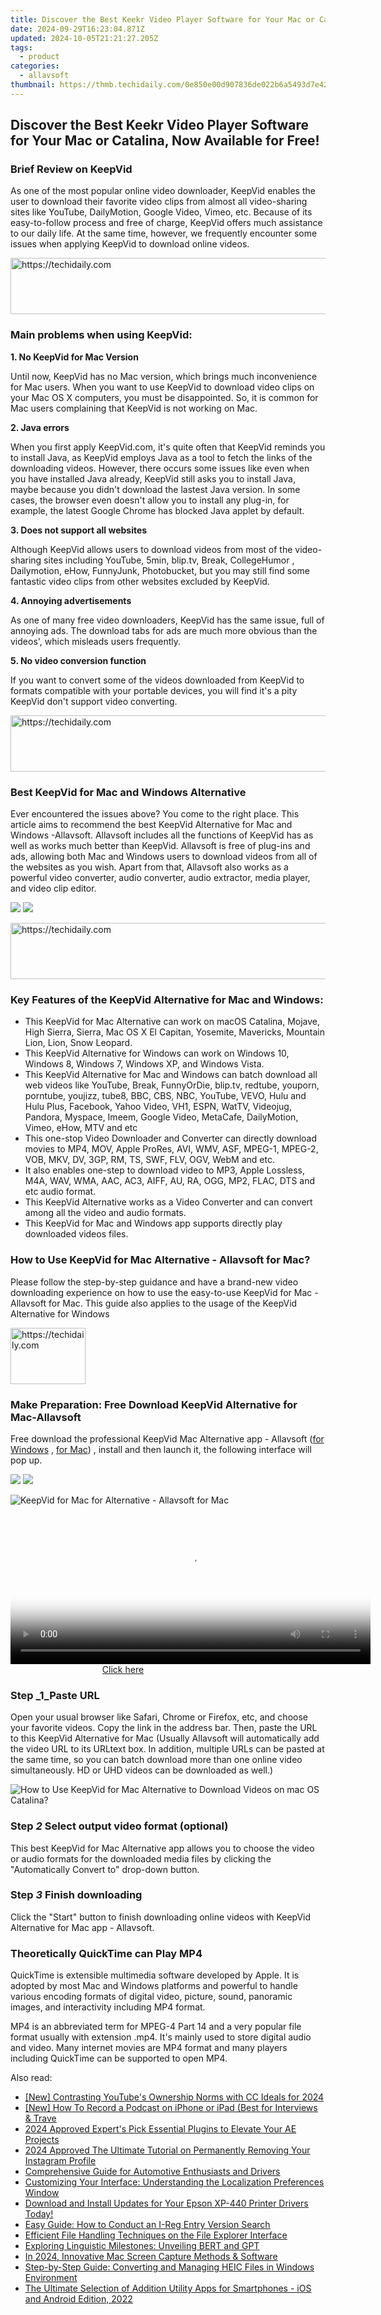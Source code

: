 ```yaml
---
title: Discover the Best Keekr Video Player Software for Your Mac or Catalina, Now Available for Free!
date: 2024-09-29T16:23:04.871Z
updated: 2024-10-05T21:21:27.205Z
tags:
  - product
categories:
  - allavsoft
thumbnail: https://thmb.techidaily.com/0e850e00d907836de022b6a5493d7e424fd91aacae9c4b818ed3e14b82d98585.jpg
---
```


## Discover the Best Keekr Video Player Software for Your Mac or Catalina, Now Available for Free!

### Brief Review on KeepVid

As one of the most popular online video downloader, KeepVid enables the user to download their favorite video clips from almost all video-sharing sites like YouTube, DailyMotion, Google Video, Vimeo, etc. Because of its easy-to-follow process and free of charge, KeepVid offers much assistance to our daily life. At the same time, however, we frequently encounter some issues when applying KeepVid to download online videos.

<!-- affiliate ads begin -->
<a href="https://appsumo.8odi.net/c/5597632/2068433/7443" target="_top" id="2068433">
  <img src="//a.impactradius-go.com/display-ad/7443-2068433" border="0" alt="https://techidaily.com" width="728" height="90"/>
</a>
<img height="0" width="0" src="https://appsumo.8odi.net/i/5597632/2068433/7443" style="position:absolute;visibility:hidden;" border="0" />
<!-- affiliate ads end -->

### Main problems when using KeepVid:

**1\. No KeepVid for Mac Version**

Until now, KeepVid has no Mac version, which brings much inconvenience for Mac users. When you want to use KeepVid to download video clips on your Mac OS X computers, you must be disappointed. So, it is common for Mac users complaining that KeepVid is not working on Mac.

**2\. Java errors**

When you first apply KeepVid.com, it's quite often that KeepVid reminds you to install Java, as KeepVid employs Java as a tool to fetch the links of the downloading videos. However, there occurs some issues like even when you have installed Java already, KeepVid still asks you to install Java, maybe because you didn't download the lastest Java version. In some cases, the browser even doesn't allow you to install any plug-in, for example, the latest Google Chrome has blocked Java applet by default.

**3\. Does not support all websites**

Although KeepVid allows users to download videos from most of the video-sharing sites including YouTube, 5min, blip.tv, Break, CollegeHumor , Dailymotion, eHow, FunnyJunk, Photobucket, but you may still find some fantastic video clips from other websites excluded by KeepVid.

**4\. Annoying advertisements**

As one of many free video downloaders, KeepVid has the same issue, full of annoying ads. The download tabs for ads are much more obvious than the videos', which misleads users frequently.

**5\. No video conversion function**

If you want to convert some of the videos downloaded from KeepVid to formats compatible with your portable devices, you will find it's a pity KeepVid don't support video converting.

<!-- affiliate ads begin -->
<a href="https://unicoeye.pxf.io/c/5597632/2134491/18498" target="_top" id="2134491">
  <img src="//a.impactradius-go.com/display-ad/18498-2134491" border="0" alt="https://techidaily.com" width="728" height="90"/>
</a>
<img height="0" width="0" src="https://unicoeye.pxf.io/i/5597632/2134491/18498" style="position:absolute;visibility:hidden;" border="0" />
<!-- affiliate ads end -->

### Best KeepVid for Mac and Windows Alternative

Ever encountered the issues above? You come to the right place. This article aims to recommend the best KeepVid Alternative for Mac and Windows -Allavsoft. Allavsoft includes all the functions of KeepVid has as well as works much better than KeepVid. Allavsoft is free of plug-ins and ads, allowing both Mac and Windows users to download videos from all of the websites as you wish. Apart from that, Allavsoft also works as a powerful video converter, audio converter, audio extractor, media player, and video clip editor.

[![](https://www.allavsoft.com/how-to/../images/how-to/free-download-win.jpg)](https://tools.techidaily.com/allavsoft/products/) [![](https://www.allavsoft.com/how-to/../images/how-to/free-download-mac.jpg)](https://tools.techidaily.com/allavsoft/products/)

<!-- affiliate ads begin -->
<a href="https://unicoeye.pxf.io/c/5597632/2134235/18498" target="_top" id="2134235">
  <img src="//a.impactradius-go.com/display-ad/18498-2134235" border="0" alt="https://techidaily.com" width="728" height="90"/>
</a>
<img height="0" width="0" src="https://unicoeye.pxf.io/i/5597632/2134235/18498" style="position:absolute;visibility:hidden;" border="0" />
<!-- affiliate ads end -->

### Key Features of the KeepVid Alternative for Mac and Windows:

* This KeepVid for Mac Alternative can work on macOS Catalina, Mojave, High Sierra, Sierra, Mac OS X El Capitan, Yosemite, Mavericks, Mountain Lion, Lion, Snow Leopard.
* This KeepVid Alternative for Windows can work on Windows 10, Windows 8, Windows 7, Windows XP, and Windows Vista.
* This KeepVid Alternative for Mac and Windows can batch download all web videos like YouTube, Break, FunnyOrDie, blip.tv, redtube, youporn, porntube, youjizz, tube8, BBC, CBS, NBC, YouTube, VEVO, Hulu and Hulu Plus, Facebook, Yahoo Video, VH1, ESPN, WatTV, Videojug, Pandora, Myspace, Imeem, Google Video, MetaCafe, DailyMotion, Vimeo, eHow, MTV and etc
* This one-stop Video Downloader and Converter can directly download movies to MP4, MOV, Apple ProRes, AVI, WMV, ASF, MPEG-1, MPEG-2, VOB, MKV, DV, 3GP, RM, TS, SWF, FLV, OGV, WebM and etc.
* It also enables one-step to download video to MP3, Apple Lossless, M4A, WAV, WMA, AAC, AC3, AIFF, AU, RA, OGG, MP2, FLAC, DTS and etc audio format.
* This KeepVid Alternative works as a Video Converter and can convert among all the video and audio formats.
* This KeepVid for Mac and Windows app supports directly play downloaded videos files.

### How to Use KeepVid for Mac Alternative - Allavsoft for Mac?

Please follow the step-by-step guidance and have a brand-new video downloading experience on how to use the easy-to-use KeepVid for Mac - Allavsoft for Mac. This guide also applies to the usage of the KeepVid Alternative for Windows

<!-- affiliate ads begin -->
<a href="https://aligracehair.sjv.io/c/5597632/2135408/19272" target="_top" id="2135408">
  <img src="//a.impactradius-go.com/display-ad/19272-2135408" border="0" alt="https://techidaily.com" width="120" height="90"/>
</a>
<img height="0" width="0" src="https://aligracehair.sjv.io/i/5597632/2135408/19272" style="position:absolute;visibility:hidden;" border="0" />
<!-- affiliate ads end -->

### Make Preparation: Free Download KeepVid Alternative for Mac-Allavsoft

Free download the professional KeepVid Mac Alternative app - Allavsoft ([for Windows](https://tools.techidaily.com/allavsoft/products/) , [for Mac](https://tools.techidaily.com/allavsoft/products/)) , install and then launch it, the following interface will pop up.

[![](https://www.allavsoft.com/how-to/../images/how-to/free-download-win.jpg)](https://tools.techidaily.com/allavsoft/products/) [![](https://www.allavsoft.com/how-to/../images/how-to/free-download-mac.jpg)](https://tools.techidaily.com/allavsoft/products/)

![KeepVid for Mac for Alternative - Allavsoft for Mac](https://www.allavsoft.com/how-to/../images/allavsoft-mac/screen-shot-600.jpg)

<!-- affiliate ads begin -->
<span id="1982461">
					<video width="576" height="240" style="cursor:pointer"
           poster="//a.impactradius-go.com/display-clicktoplayimage/1982461.png"
           onclick="if(!this.playClicked){this.play();this.setAttribute('controls',true);this.playClicked=true;}">
	   <source src="//a.impactradius-go.com/display-ad/22993-1982461">
	   <img src="//a.impactradius-go.com/display-clicktoplayimage/1982461.png" style="border: none; height: 100%; width: 100%; object-fit: contain">
	</video>
	<div style="width:360px;text-align:center"><a href="javascript:window.open(decodeURIComponent('https%3A%2F%2Fhomestyler.sjv.io%2Fc%2F5597632%2F1982461%2F22993'), '_blank');void(0);">Click here</a></div>
</span>
<img height="0" width="0" src="https://imp.pxf.io/i/5597632/1982461/22993" style="position:absolute;visibility:hidden;" border="0" />
<!-- affiliate ads end -->

### Step _1_Paste URL

Open your usual browser like Safari, Chrome or Firefox, etc, and choose your favorite videos. Copy the link in the address bar. Then, paste the URL to this KeepVid Alternative for Mac (Usually Allavsoft will automatically add the video URL to its URLtext box. In addition, multiple URLs can be pasted at the same time, so you can batch download more than one online video simultaneously. HD or UHD videos can be downloaded as well.)

![How to Use KeepVid for Mac Alternative to Download Videos on mac OS Catalina?](https://www.allavsoft.com/how-to/../images/how-to/keepvid-for-mac-windows-alternative/how-to-use-keepvid-for-mac-alternative.jpg)

### Step _2_ Select output video format (optional)

This best KeepVid for Mac Alternative app allows you to choose the video or audio formats for the downloaded media files by clicking the "Automatically Convert to" drop-down button.

### Step _3_ Finish downloading

Click the "Start" button to finish downloading online videos with KeepVid Alternative for Mac app - Allavsoft.

### Theoretically QuickTime can Play MP4

QuickTime is extensible multimedia software developed by Apple. It is adopted by most Mac and Windows platforms and powerful to handle various encoding formats of digital video, picture, sound, panoramic images, and interactivity including MP4 format.

MP4 is an abbreviated term for MPEG-4 Part 14 and a very popular file format usually with extension .mp4\. It's mainly used to store digital audio and video. Many internet movies are MP4 format and many players including QuickTime can be supported to open MP4.

<ins class="adsbygoogle"
     style="display:block"
     data-ad-format="autorelaxed"
     data-ad-client="ca-pub-7571918770474297"
     data-ad-slot="1223367746"></ins>

<ins class="adsbygoogle"
     style="display:block"
     data-ad-client="ca-pub-7571918770474297"
     data-ad-slot="8358498916"
     data-ad-format="auto"
     data-full-width-responsive="true"></ins>

<span class="atpl-alsoreadstyle">Also read:</span>
<div><ul>
<li><a href="https://facebook-record-videos.techidaily.com/new-contrasting-youtubes-ownership-norms-with-cc-ideals-for-2024/"><u>[New] Contrasting YouTube's Ownership Norms with CC Ideals for 2024</u></a></li>
<li><a href="https://extra-guidance.techidaily.com/new-how-to-record-a-podcast-on-iphone-or-ipad-best-for-interviews-and-trave/"><u>[New] How To Record a Podcast on iPhone or iPad (Best for Interviews & Trave</u></a></li>
<li><a href="https://some-techniques.techidaily.com/2024-approved-experts-pick-essential-plugins-to-elevate-your-ae-projects/"><u>2024 Approved Expert's Pick Essential Plugins to Elevate Your AE Projects</u></a></li>
<li><a href="https://instagram-videos.techidaily.com/2024-approved-the-ultimate-tutorial-on-permanently-removing-your-instagram-profile/"><u>2024 Approved The Ultimate Tutorial on Permanently Removing Your Instagram Profile</u></a></li>
<li><a href="https://fox-search.techidaily.com/comprehensive-guide-for-automotive-enthusiasts-and-drivers/"><u>Comprehensive Guide for Automotive Enthusiasts and Drivers</u></a></li>
<li><a href="https://fox-search.techidaily.com/customizing-your-interface-understanding-the-localization-preferences-window/"><u>Customizing Your Interface: Understanding the Localization Preferences Window</u></a></li>
<li><a href="https://win-dash.techidaily.com/download-and-install-updates-for-your-epson-xp-440-printer-drivers-today/"><u>Download and Install Updates for Your Epson XP-440 Printer Drivers Today!</u></a></li>
<li><a href="https://fox-search.techidaily.com/easy-guide-how-to-conduct-an-i-reg-entry-version-search/"><u>Easy Guide: How to Conduct an I-Reg Entry Version Search</u></a></li>
<li><a href="https://fox-search.techidaily.com/efficient-file-handling-techniques-on-the-file-explorer-interface/"><u>Efficient File Handling Techniques on the File Explorer Interface</u></a></li>
<li><a href="https://tech-revival.techidaily.com/exploring-linguistic-milestones-unveiling-bert-and-gpt/"><u>Exploring Linguistic Milestones: Unveiling BERT and GPT</u></a></li>
<li><a href="https://digital-screen-recording.techidaily.com/in-2024-innovative-mac-screen-capture-methods-and-software/"><u>In 2024, Innovative Mac Screen Capture Methods & Software</u></a></li>
<li><a href="https://fox-search.techidaily.com/step-by-step-guide-converting-and-managing-heic-files-in-windows-environment/"><u>Step-by-Step Guide: Converting and Managing HEIC Files in Windows Environment</u></a></li>
<li><a href="https://fox-search.techidaily.com/the-ultimate-selection-of-addition-utility-apps-for-smartphones-ios-and-android-edition-2022/"><u>The Ultimate Selection of Addition Utility Apps for Smartphones - iOS and Android Edition, 2022</u></a></li>
</ul></div>

